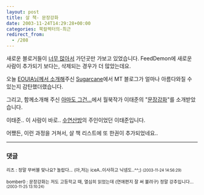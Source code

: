 ```yaml
---
layout: post
title: 살 책- 문장강화
date: 2003-11-24T14:29:28+00:00
categories: 북컬렉터의-최근
redirect_from:
  - /208
---
```


새로운 블로거들이 <a href="http://ednn.net/b2/index.html?m=200311#156" target=bb>너무 많아서</a> 가던곳만 가보고 있었습니다. FeedDemon에 새로운 사람이 추가되기 보다는, 삭제되는 경우가 더 많았는데요.

오늘 <a href="http://eouia.net/archives/000407.html" target=bb>EOUIA님께서 소개해</a>주신 <a href="http://sugar.oo.ly/sugar/" target=bb>Sugarcane</a>에서 MT 블로그가 얼마나 아름다와질 수 있는지 감탄했더랬습니다.

그리고, 함께소개해 주신 <a href="http://console.linuxstudy.pe.kr/blog/weblog.php" target=bb>아마도 그건...</a>에서 월북작가 이태준의 "<a href="http://console.linuxstudy.pe.kr/blog/weblog.php?id=D20031124" target=bb>문장강화</a>"를 소개받았습니다.

이태준.. 이 사람이 바로.. <a href="/223" target=aa>수연산방</a>의 주인이었던 이태준입니다.

어쨌든, 이런 과정을 거쳐서, 살 책 리스트에 또 한권이 추가되었네요..

* * *

### 댓글



<!--- cmt:453 --->
<!--- mail: --->
<!--- parent:0 --->

<small class=comment>리츠 : 정말 무버블 맞나요? 놀랍다..*.* (아,저는 iceA..이사하고 닉넴도..^^;) <small>(2003-11-24 14:56:29)</small></small>


<!--- cmt:454 --->
<!--- mail: --->
<!--- parent:0 --->

<small class=comment>bomber0 : 문장강화는 저도 고등학교 때, 열심히 읽었는데 (연애편지 잘 써 볼려구) 정말 강추입니다... <small>(2003-11-25 13:10:24)</small></small>

